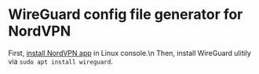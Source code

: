 # WireGuard config file generator for NordVPN
First, <a href="https://support.nordvpn.com/Connectivity/Linux/1325531132/Installing-and-using-NordVPN-on-Debian-Ubuntu-Raspberry-Pi-Elementary-OS-and-Linux-Mint.htm">install NordVPN app</a> in Linux console.\n
Then, install WireGuard ulitily via ```sudo apt install wireguard```.

